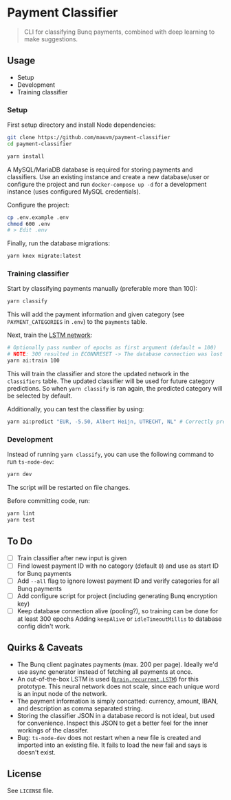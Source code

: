 # Payment Classifier

> CLI for classifying Bunq payments, combined with deep learning to make suggestions.

## Usage

- Setup
- Development
- Training classifier

### Setup

First setup directory and install Node dependencies:

```bash
git clone https://github.com/mauvm/payment-classifier
cd payment-classifier

yarn install
```

A MySQL/MariaDB database is required for storing payments and classifiers.
Use an existing instance and create a new database/user or configure the project and run `docker-compose up -d` for a development instance (uses configured MySQL credentials).

Configure the project:

```bash
cp .env.example .env
chmod 600 .env
# > Edit .env
```

Finally, run the database migrations:

```bash
yarn knex migrate:latest
```

### Training classifier

Start by classifying payments manually (preferable more than 100):

```bash
yarn classify
```

This will add the payment information and given category (see `PAYMENT_CATEGORIES` in `.env`) to the `payments` table.

Next, train the [LSTM network](https://github.com/BrainJS/brain.js/blob/master/src/recurrent/lstm.js):

```bash
# Optionally pass number of epochs as first argument (default = 100)
# NOTE: 300 resulted in ECONNRESET -> The database connection was lost
yarn ai:train 100
```

This will train the classifier and store the updated network in the `classifiers` table.
The updated classifier will be used for future category predictions.
So when `yarn classify` is ran again, the predicted category will be selected by default.

Additionally, you can test the classifier by using:

```bash
yarn ai:predict "EUR, -5.50, Albert Heijn, UTRECHT, NL" # Correctly predicted Voeding
```

### Development

Instead of running `yarn classify`, you can use the following command to run `ts-node-dev`:

```bash
yarn dev
```

The script will be restarted on file changes.

Before committing code, run:

```bash
yarn lint
yarn test
```

## To Do

- [ ] Train classifier after new input is given
- [ ] Find lowest payment ID with no category (default `0`) and use as start ID for Bunq payments
- [ ] Add `--all` flag to ignore lowest payment ID and verify categories for all Bunq payments
- [ ] Add configure script for project (including generating Bunq encryption key)
- [ ] Keep database connection alive (pooling?), so training can be done for at least 300 epochs
      Adding `keepAlive` or `idleTimeoutMillis` to database config didn't work.

## Quirks & Caveats

- The Bunq client paginates payments (max. 200 per page).
  Ideally we'd use async generator instead of fetching all payments at once.
- An out-of-the-box LSTM is used ([`brain.recurrent.LSTM`](https://github.com/BrainJS/brain.js#for-training-with-rnn-lstm-and-gru)) for this prototype.
  This neural network does not scale, since each unique word is an input node of the network.
- The payment information is simply concatted: currency, amount, IBAN, and description as comma separated string.
- Storing the classifier JSON in a database record is not ideal, but used for convenience.
  Inspect this JSON to get a better feel for the inner workings of the classifer.
- Bug: `ts-node-dev` does not restart when a new file is created and imported into an existing file.
  It fails to load the new fail and says is doesn't exist.

## License

See `LICENSE` file.
